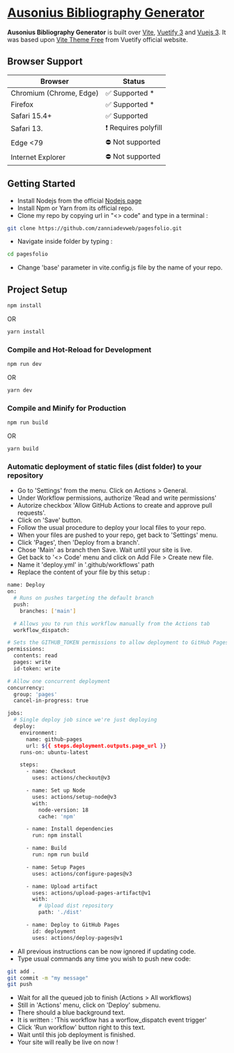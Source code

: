 # [Ausonius Bibliography Generator](https://zanniadevweb.github.io/ausonius_bibliography_generator/)

**Ausonius Bibliography Generator** is built over [Vite](https://vitejs.dev/guide/), [Vuetify 3](https://vuetifyjs.com/) and [Vuejs 3](https://vuejs.org/). It was based upon [Vite Theme Free](https://store.vuetifyjs.com/products/vite-theme-free) from Vuetify official website.

## Browser Support

| Browser | Status |
| - | - |
| Chromium (Chrome, Edge) | ✅ Supported * |
| Firefox | ✅ Supported * |
| Safari 15.4+ | ✅ Supported |
| Safari 13. | ❗ Requires polyfill |
| Edge <79 | ⛔ Not supported |
| Internet Explorer | ⛔ Not supported |

## Getting Started

- Install Nodejs from the official [Nodejs page](https://nodejs.org/en/)
- Install Npm or Yarn from its official repo.
- Clone my repo by copying url in "<> code" and type in a terminal :
```sh
git clone https://github.com/zanniadevweb/pagesfolio.git
```
- Navigate inside folder by typing :
```sh
cd pagesfolio
```
- Change 'base' parameter in vite.config.js file by the name of your repo.

## Project Setup

```sh
npm install
```
OR
```sh
yarn install
```

### Compile and Hot-Reload for Development

```sh
npm run dev
```
OR
```sh
yarn dev
```

### Compile and Minify for Production

```sh
npm run build
```
OR
```sh
yarn build
```

### Automatic deployment of static files (dist folder) to your repository
- Go to 'Settings' from the menu. Click on Actions > General.
- Under Workflow permissions, authorize 'Read and write permissions'
- Autorize checkbox 'Allow GitHub Actions to create and approve pull requests'.
- Click on 'Save' button.
- Follow the usual procedure to deploy your local files to your repo.
- When your files are pushed to your repo, get back to 'Settings' menu.
- Click 'Pages', then 'Deploy from a branch'.
- Chose 'Main' as branch then Save. Wait until your site is live.
- Get back to '<> Code' menu and click on Add File > Create new file.
- Name it 'deploy.yml' in '.github/workflows' path
- Replace the content of your file by this setup :

```sh
name: Deploy
on:
  # Runs on pushes targeting the default branch
  push:
    branches: ['main']

  # Allows you to run this workflow manually from the Actions tab
  workflow_dispatch:

# Sets the GITHUB_TOKEN permissions to allow deployment to GitHub Pages
permissions:
  contents: read
  pages: write
  id-token: write

# Allow one concurrent deployment
concurrency:
  group: 'pages'
  cancel-in-progress: true

jobs:
  # Single deploy job since we're just deploying
  deploy:
    environment:
      name: github-pages
      url: ${{ steps.deployment.outputs.page_url }}
    runs-on: ubuntu-latest

    steps:
      - name: Checkout
        uses: actions/checkout@v3

      - name: Set up Node
        uses: actions/setup-node@v3
        with:
          node-version: 18
          cache: 'npm'

      - name: Install dependencies
        run: npm install

      - name: Build
        run: npm run build

      - name: Setup Pages
        uses: actions/configure-pages@v3

      - name: Upload artifact
        uses: actions/upload-pages-artifact@v1
        with:
          # Upload dist repository
          path: './dist'

      - name: Deploy to GitHub Pages
        id: deployment
        uses: actions/deploy-pages@v1
```

- All previous instructions can be now ignored if updating code.
- Type usual commands any time you wish to push new code:
```sh
git add .
git commit -m "my message"
git push
```

- Wait for all the queued job to finish (Actions > All workflows)
- Still in 'Actions' menu, click on 'Deploy' submenu.
- There should a blue background text.
- It is written : 'This workflow has a worflow_dispatch event trigger'
- Click 'Run workflow' button right to this text.
- Wait until this job deployment is finished.
- Your site will really be live on now !
